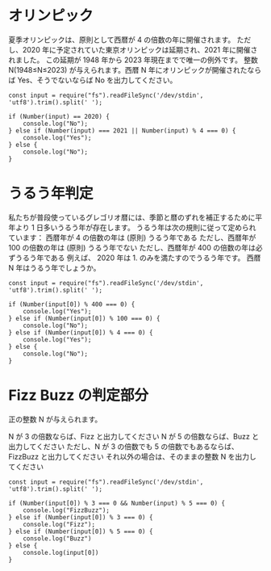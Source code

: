 # オリンピック

夏季オリンピックは、原則として西暦が 4 の倍数の年に開催されます。
ただし、2020 年に予定されていた東京オリンピックは延期され、2021 年に開催されました。
この延期が 1948 年から 2023 年現在までで唯一の例外です。
整数 N(1948≤N≤2023) が与えられます。西暦 N 年にオリンピックが開催されたならば Yes、そうでないならば No を出力してください。

```
const input = require("fs").readFileSync('/dev/stdin', 'utf8').trim().split(' ');

if (Number(input) == 2020) {
    console.log("No");
} else if (Number(input) === 2021 || Number(input) % 4 === 0) {
    console.log("Yes");
} else {
    console.log("No");
} 
```

# うるう年判定

私たちが普段使っているグレゴリオ暦には、季節と暦のずれを補正するために平年より 1 日多いうるう年が存在します。
うるう年は次の規則に従って定められています：
西暦年が 4 の倍数の年は (原則) うるう年である
ただし、西暦年が 100 の倍数の年は (原則) うるう年でない
ただし、西暦年が 400 の倍数の年は必ずうるう年である
例えば、 2020 年は 1. のみを満たすのでうるう年です。
西暦 N 年はうるう年でしょうか。

```
const input = require("fs").readFileSync('/dev/stdin', 'utf8').trim().split(' ');

if (Number(input[0]) % 400 === 0) {
    console.log("Yes");
} else if (Number(input[0]) % 100 === 0) {
    console.log("No");
} else if (Number(input[0]) % 4 === 0) {
    console.log("Yes");
} else {    
    console.log("No");
}
```

# Fizz Buzz の判定部分

正の整数 N が与えられます。

N が 3 の倍数ならば、Fizz と出力してください
N が 5 の倍数ならば、Buzz と出力してください
ただし、N が 3 の倍数でも 5 の倍数でもあるならば、FizzBuzz と出力してください
それ以外の場合は、そのままの整数 N を出力してください

```
const input = require("fs").readFileSync('/dev/stdin', 'utf8').trim().split(' ');

if (Number(input[0]) % 3 === 0 && Number(input) % 5 === 0) {
    console.log("FizzBuzz");
} else if (Number(input[0]) % 3 === 0) {
    console.log("Fizz");
} else if (Number(input[0]) % 5 === 0) {
    console.log("Buzz")
} else {
    console.log(input[0])
}
```